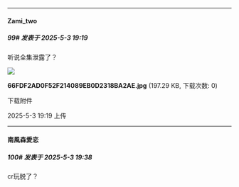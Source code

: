 ﻿
*****

####  Zami_two  
##### 99#       发表于 2025-5-3 19:19

听说全集泄露了？

<img src="https://img.stage1st.com/forum/202505/03/191912pqqujq6z9hdhyrrf.jpg" referrerpolicy="no-referrer">

<strong>66FDF2AD0F52F214089EB0D2318BA2AE.jpg</strong> (197.29 KB, 下载次数: 0)

下载附件

2025-5-3 19:19 上传


*****

####  南風森愛恋  
##### 100#       发表于 2025-5-3 19:38

cr玩脱了？


